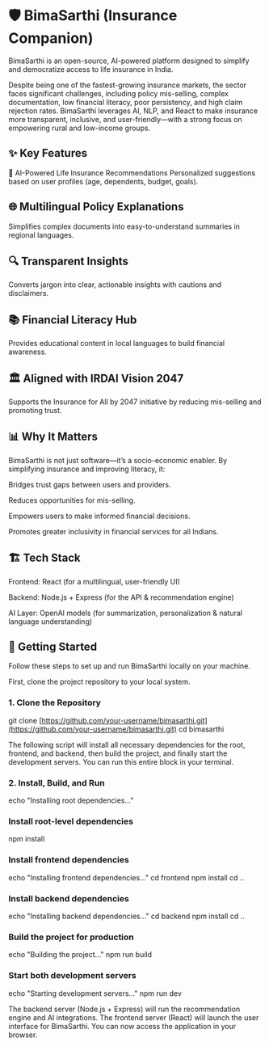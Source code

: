 # 🛡️ BimaSarthi (Insurance Companion)
BimaSarthi is an open-source, AI-powered platform designed to simplify and democratize access to life insurance in India.

Despite being one of the fastest-growing insurance markets, the sector faces significant challenges, including policy mis-selling, complex documentation, low financial literacy, poor persistency, and high claim rejection rates. BimaSarthi leverages AI, NLP, and React to make insurance more transparent, inclusive, and user-friendly—with a strong focus on empowering rural and low-income groups.

## ✨ Key Features
🤖 AI-Powered Life Insurance Recommendations
Personalized suggestions based on user profiles (age, dependents, budget, goals).

## 🌐 Multilingual Policy Explanations
Simplifies complex documents into easy-to-understand summaries in regional languages.

## 🔍 Transparent Insights
Converts jargon into clear, actionable insights with cautions and disclaimers.

## 📚 Financial Literacy Hub
Provides educational content in local languages to build financial awareness.

## 🏛️ Aligned with IRDAI Vision 2047
Supports the Insurance for All by 2047 initiative by reducing mis-selling and promoting trust.

## 📊 Why It Matters
BimaSarthi is not just software—it’s a socio-economic enabler. By simplifying insurance and improving literacy, it:

Bridges trust gaps between users and providers.

Reduces opportunities for mis-selling.

Empowers users to make informed financial decisions.

Promotes greater inclusivity in financial services for all Indians.

## 🏗️ Tech Stack
Frontend: React (for a multilingual, user-friendly UI)

Backend: Node.js + Express (for the API & recommendation engine)

AI Layer: OpenAI models (for summarization, personalization & natural language understanding)

## 🚀 Getting Started
Follow these steps to set up and run BimaSarthi locally on your machine.

First, clone the project repository to your local system.
### 1. Clone the Repository

git clone [https://github.com/your-username/bimasarthi.git](https://github.com/your-username/bimasarthi.git)
cd bimasarthi

The following script will install all necessary dependencies for the root, frontend, and backend, then build the project, and finally start the development servers. You can run this entire block in your terminal.
### 2. Install, Build, and Run

echo "Installing root dependencies..."
### Install root-level dependencies
npm install

### Install frontend dependencies
echo "Installing frontend dependencies..."
cd frontend
npm install
cd ..

### Install backend dependencies
echo "Installing backend dependencies..."
cd backend
npm install
cd ..

### Build the project for production
echo "Building the project..."
npm run build

### Start both development servers
echo "Starting development servers..."
npm run dev

The backend server (Node.js + Express) will run the recommendation engine and AI integrations. The frontend server (React) will launch the user interface for BimaSarthi. You can now access the application in your browser.

